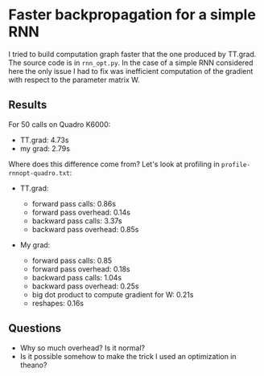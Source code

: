 Faster backpropagation for a simple RNN
===============================

I tried to build computation graph faster that the one produced 
by TT.grad. The source code is in `rnn_opt.py`. In the case of 
a simple RNN considered here the only issue I had to fix 
was inefficient computation of the gradient with respect to the parameter matrix W.

Results
-------

For 50 calls on Quadro K6000:

* TT.grad: 4.73s
* my grad: 2.79s

Where does this difference come from? Let's look at profiling in `profile-rnnopt-quadro.txt`:

* TT.grad:
    * forward pass calls: 0.86s
    * forward pass overhead: 0.14s
    * backward pass calls: 3.37s
    * backward pass overhead: 0.85s

* My grad:
    * forward pass calls: 0.85
    * forward pass overhead: 0.18s
    * backward pass calls: 1.04s
    * backward pass overhead: 0.25s
    * big dot product to compute gradient for W: 0.21s
    * reshapes: 0.16s

Questions
---------

* Why so much overhead? Is it normal?
* Is it possible somehow to make the trick I used an optimization in theano?

